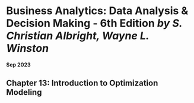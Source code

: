 # Business Analytics: Data Analysis & Decision Making - 6th Edition *by S. Christian Albright, Wayne L. Winston*

**Sep 2023**

## Chapter 13: Introduction to Optimization Modeling
